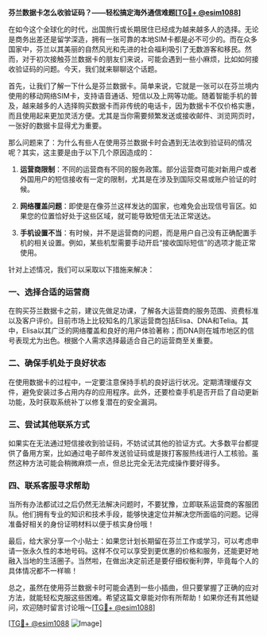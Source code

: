 **芬兰数据卡怎么收验证码？——轻松搞定海外通信难题[[TG💪+ @esim1088](https://t.me/s/esim1088)]**

在如今这个全球化的时代，出国旅行或长期居住已经成为越来越多人的选择。无论是商务出差还是留学深造，拥有一张可靠的本地SIM卡都是必不可少的。而在众多国家中，芬兰以其美丽的自然风光和先进的社会福利吸引了无数游客和移民。然而，对于初次接触芬兰数据卡的朋友们来说，可能会遇到一些小麻烦，比如如何接收验证码的问题。今天，我们就来聊聊这个话题。

首先，让我们了解一下什么是芬兰数据卡。简单来说，它就是一张可以在芬兰境内使用的移动网络SIM卡，支持语音通话、短信以及上网等功能。随着智能手机的普及，越来越多的人选择购买数据卡而非传统的电话卡，因为数据卡不仅价格实惠，而且使用起来更加灵活方便。尤其是当你需要频繁发送或接收邮件、浏览网页时，一张好的数据卡显得尤为重要。

那么问题来了：为什么有些人在使用芬兰数据卡时会遇到无法收到验证码的情况呢？其实，这主要是由于以下几个原因造成的：

1. **运营商限制**：不同的运营商有不同的服务政策。部分运营商可能对新用户或者外国用户的短信接收有一定的限制，尤其是在涉及到国际交易或账户验证的时候。
   
2. **网络覆盖问题**：即使是在像芬兰这样发达的国家，也难免会出现信号盲区。如果您的位置恰好处于这些区域，就可能导致短信无法正常送达。

3. **手机设置不当**：有时候，并不是运营商的问题，而是用户自己没有正确配置手机的相关设置。例如，某些机型需要手动开启“接收国际短信”的选项才能正常使用。

针对上述情况，我们可以采取以下措施来解决：

### 一、选择合适的运营商

在购买芬兰数据卡之前，建议先做足功课，了解各大运营商的服务范围、资费标准以及客户评价。目前市场上比较知名的几家运营商包括Elisa、DNA和Telia。其中，Elisa以其广泛的网络覆盖和良好的用户体验著称；而DNA则在城市地区的信号表现尤为出色。根据个人需求选择最适合自己的运营商至关重要。

### 二、确保手机处于良好状态

在使用数据卡的过程中，一定要注意保持手机的良好运行状况。定期清理缓存文件，避免安装过多占用内存的应用程序。此外，还要检查手机是否开启了自动更新功能，及时获取系统补丁以修复潜在的安全漏洞。

### 三、尝试其他联系方式

如果实在无法通过短信接收到验证码，不妨试试其他的验证方式。大多数平台都提供了备用方案，比如通过电子邮件发送验证码或是拨打客服热线进行人工核验。虽然这种方法可能会稍微麻烦一点，但总比完全无法完成操作要好得多。

### 四、联系客服寻求帮助

当所有办法都试过之后仍然无法解决问题时，不要犹豫，立即联系运营商的客服团队。他们拥有专业的知识和技术手段，能够快速定位并解决您所面临的问题。记得准备好相关的身份证明材料以便于核实身份哦！

最后，给大家分享一个小贴士：如果您计划长期留在芬兰工作或学习，可以考虑申请一张永久性的本地号码。这样不仅可以享受到更优惠的价格和服务，还能更好地融入当地的生活圈子。当然啦，在做出决定前还是要仔细权衡利弊，毕竟每个人的具体情况都不一样嘛！

总之，虽然在使用芬兰数据卡时可能会遇到一些小插曲，但只要掌握了正确的应对方法，就能轻松克服这些困难。希望这篇文章能对你有所帮助！如果你还有其他疑问，欢迎随时留言讨论哦～[[TG💪+ @esim1088](https://t.me/s/esim1088)]

[[TG💪+ @esim1088](https://t.me/s/esim1088) ![Image](https://i.postimg.cc/4NQfJmqS/Snipaste-2025-05-13-00-14-12.png)]